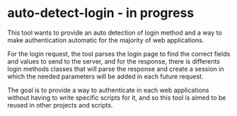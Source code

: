 # auto-detect-login - in progress

This tool wants to provide an auto detection of login method and a way to make authentication automatic for the majority of web applications.

For the login request, the tool parses the login page to find the correct fields and values to send to the server, and for the response, there is differents login methods classes that will parse the response and create a session in which the needed parameters will be added in each future request.

The goal is to provide a way to authenticate in each web applications without having to write specific scripts for it, and so this tool is aimed to be reused in other projects and scripts.
